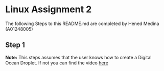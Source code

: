Linux Assignment 2
===============

The following Steps to this README.md are completed by Hened Medina (A01248005)


Step 1
-------
**Note:** This steps assumes that the user knows how to create a Digital Ocean Droplet. If not you can find the video [here](https://vimeo.com/758870226/f75da348fc?embedded=true&source=video_title&owner=17609105)
